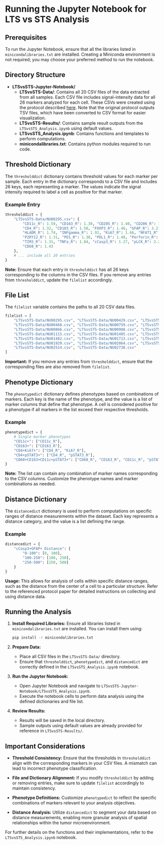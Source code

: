 # Running the Jupyter Notebook for LTS vs STS Analysis

## Prerequisites

To run the Jupyter Notebook, ensure that all the libraries listed in `minicondalibraries.txt` are installed. Creating a Miniconda environment is not required; you may choose your preferred method to run the notebook.

## Directory Structure

- **LTSvsSTS-Jupyter-Notebook/**
  - **LTSvsSTS-Data/**: Contains all 20 CSV files of the data extracted from all samples. Each CSV file includes signal-intensity data for all 26 markers analyzed for each cell. These CSVs were created using the protocol described [here](#). Note that the original protocol outputs TSV files, which have been converted to CSV format for easier visualization.
  - **LTSvsSTS-Results/**: Contains sample result outputs from the `LTSvsSTS_Analysis.ipynb` using default values.
  - **LTSvsSTS_Analysis.ipynb**: Contains functions and templates to perform computations.
  - **minicondalibraries.txt**: Contains python modules required to run code.

## Threshold Dictionary

The `thresholddict` dictionary contains threshold values for each marker per sample. Each entry in the dictionary corresponds to a CSV file and includes 26 keys, each representing a marker. The values indicate the signal intensity required to label a cell as positive for that marker.

### Example Entry

```python
thresholddict = {
    "LTSvsSTS-Data/NU00295.csv": {
        "CD11c_R": 1.59, "CD163_R": 1.30, "CD205_R": 1.40, "CD206_R": 1.40, "CD8_R": 1.85,
        "CD4_R": 1.32, "CD103_R": 1.50, "FOXP3_R": 1.46, "GFAP_R": 3.21, "GRZMB_R": 1.89,
        "HLADR_R": 1.74, "INFgamma_R": 1.92, "Ki67_R": 1.66, "NFAT1_R": 1.89, "NFAT2_R": 2.50,
        "P2RY12_R": 1.31, "PD1_R": 1.38, "PDL1_R": 1.48, "Perforin_R": 1.63, "SOX2_R": 2.20,
        "TIM3_R": 1.31, "TNFa_R": 1.84, "cCasp3_R": 1.27, "pLCK_R": 2.20, "pSTAT3_R": 1.26,
        "CD68_R": 1.43
    },
    # ... include all 20 entries
}
```

**Note:** Ensure that each entry in `thresholddict` has all 26 keys corresponding to the columns in the CSV files. If you remove any entries from `thresholddict`, update the `filelist` accordingly.

## File List

The `filelist` variable contains the paths to all 20 CSV data files.

```python
filelist = [
    "LTSvsSTS-Data/NU00295.csv", "LTSvsSTS-Data/NU00429.csv", "LTSvsSTS-Data/NU00431.csv",
    "LTSvsSTS-Data/NU00468.csv", "LTSvsSTS-Data/NU00759.csv", "LTSvsSTS-Data/NU00826.csv",
    "LTSvsSTS-Data/NU00866.csv", "LTSvsSTS-Data/NU00908.csv", "LTSvsSTS-Data/NU01094.csv",
    "LTSvsSTS-Data/NU01115.csv", "LTSvsSTS-Data/NU01405.csv", "LTSvsSTS-Data/NU01420.csv",
    "LTSvsSTS-Data/NU01482.csv", "LTSvsSTS-Data/NU01713.csv", "LTSvsSTS-Data/NU01798.csv",
    "LTSvsSTS-Data/NU01929.csv", "LTSvsSTS-Data/NU02064.csv", "LTSvsSTS-Data/NU02359.csv",
    "LTSvsSTS-Data/NU02514.csv", "LTSvsSTS-Data/NU02738.csv"
]
```

**Important:** If you remove any entries from `thresholddict`, ensure that the corresponding files are also removed from `filelist`.

## Phenotype Dictionary

The `phenotypedict` dictionary defines phenotypes based on combinations of markers. Each key is the name of the phenotype, and the value is a list of marker columns that define that phenotype. A cell is considered positive for a phenotype if all markers in the list exceed their respective thresholds.

### Example

```python
phenotypedict = {
    # Single marker phenotypes
    "CD11c+": ["CD11c_R"],
    "CD163+": ["CD163_R"],
    "CD4+Ki67+": ["CD4_R", "Ki67_R"],
    "CD4+pSTAT3+": ["CD4_R", "pSTAT3_R"],
    "CD68+CD163+CD11c+pSTAT3+": ["CD68_R", "CD163_R", "CD11c_R", "pSTAT3_R"],
}
```

**Note:** The list can contain any combination of marker names corresponding to the CSV columns. Customize the phenotype names and marker combinations as needed.

## Distance Dictionary

The `distancedict` dictionary is used to perform computations on specific ranges of distance measurements within the dataset. Each key represents a distance category, and the value is a list defining the range.

### Example

```python
distancedict = {
    "cCasp3+GFAP+ Distance": {
        "0-100": [0, 100],
        "100-250": [100, 250],
        "250-500": [250, 500]
    }
}
```

**Usage:** This allows for analysis of cells within specific distance ranges, such as the distance from the center of a cell to a particular structure. Refer to the referenced protocol paper for detailed instructions on collecting and using distance data.

## Running the Analysis

1. **Install Required Libraries:**
   Ensure all libraries listed in `minicondalibraries.txt` are installed. You can install them using:

   ```bash
   pip install -r minicondalibraries.txt
   ```

2. **Prepare Data:**
   - Place all CSV files in the `LTSvsSTS-Data/` directory.
   - Ensure that `thresholddict`, `phenotypedict`, and `distancedict` are correctly defined in the `LTSvsSTS_Analysis.ipynb` notebook.

3. **Run the Jupyter Notebook:**
   - Open Jupyter Notebook and navigate to `LTSvsSTS-Jupyter-Notebook/LTSvsSTS_Analysis.ipynb`.
   - Execute the notebook cells to perform data analysis using the defined dictionaries and file list.

4. **Review Results:**
   - Results will be saved in the local directory.
   - Sample outputs using default values are already provided for reference in `LTSvsSTS-Results/`.

## Important Considerations

- **Threshold Consistency:** Ensure that the thresholds in `thresholddict` align with the corresponding markers in your CSV files. A mismatch can lead to incorrect phenotype classification.
  
- **File and Dictionary Alignment:** If you modify `thresholddict` by adding or removing entries, make sure to update `filelist` accordingly to maintain consistency.

- **Phenotype Definitions:** Customize `phenotypedict` to reflect the specific combinations of markers relevant to your analysis objectives.

- **Distance Analysis:** Utilize `distancedict` to segment your data based on distance measurements, enabling more granular analysis of spatial relationships within the tumor microenvironment.

For further details on the functions and their implementations, refer to the `LTSvsSTS_Analysis.ipynb` notebook.

